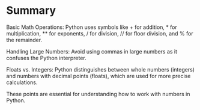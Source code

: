# Summary

Basic Math Operations: Python uses symbols like + for addition, \* for multiplication, \*\* for exponents, / for division, // for floor division, and % for the remainder.

Handling Large Numbers: Avoid using commas in large numbers as it confuses the Python interpreter.

Floats vs. Integers: Python distinguishes between whole numbers (integers) and numbers with decimal points (floats), which are used for more precise calculations.

These points are essential for understanding how to work with numbers in Python.
